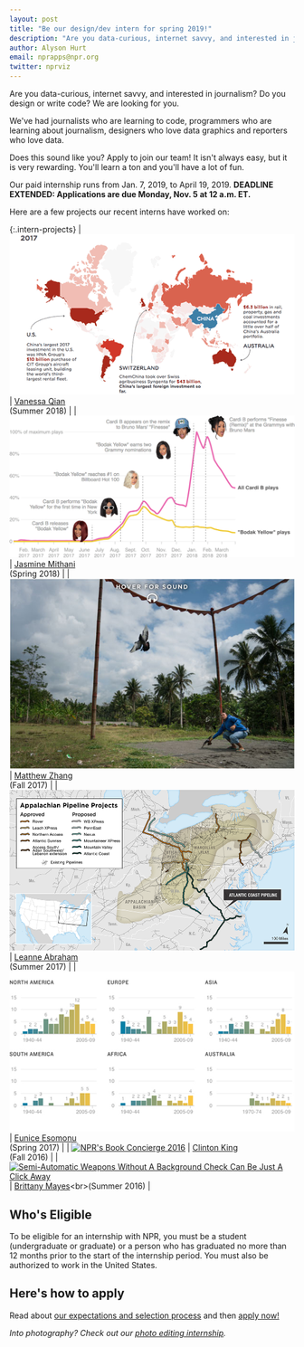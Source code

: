 ```yaml
---
layout: post
title: "Be our design/dev intern for spring 2019!"
description: "Are you data-curious, internet savvy, and interested in journalism? Do you draw, design, or write code? We are looking for you."
author: Alyson Hurt
email: nprapps@npr.org
twitter: nprviz
---
```


Are you data-curious, internet savvy, and interested in journalism? Do you design or write code? We are looking for you.

We've had journalists who are learning to code, programmers who are learning about journalism, designers who love data graphics and reporters who love data.

Does this sound like you? Apply to join our team! It isn't always easy, but it is very rewarding. You'll learn a ton and you'll have a lot of fun.

Our paid internship runs from Jan. 7, 2019, to April 19, 2019. **DEADLINE EXTENDED: Applications are due Monday, Nov. 5 at 12 a.m. ET.**

Here are a few projects our recent interns have worked on:

{:.intern-projects}
| [![China Unbound: What An Emboldened China Means For The World](/img/posts/intern-china.png)](https://www.npr.org/2018/10/02/653312942/china-unbound-what-an-emboldened-china-means-for-the-world) | [Vanessa Qian](https://twitter.com/qian_v)<br>(Summer 2018) |
| [![The Business Of Being Cardi B](/img/intern-app-charti-b.png)](https://www.npr.org/sections/therecord/2018/04/05/599592959/the-business-of-being-cardi-b) | [Jasmine Mithani](https://twitter.com/jazzmyth)<br>(Spring 2018) |
| [![The Pigeon Racers Of Indonesia](/img/posts/intern-app-hoversound.jpg)](https://www.npr.org/sections/parallels/2017/11/03/561560174/the-pigeon-racers-of-indonesia) | [Matthew Zhang](https://twitter.com/_mazhang)<br>(Fall 2017) |
| [![Natural Gas Building Boom Fuels Climate Worries, Enrages Landowners](/img/posts/intern-app-pipeline.png)](http://www.npr.org/2017/07/17/536708576/natural-gas-building-boom-fuels-climate-worries-enrages-landowners) | [Leanne Abraham](https://twitter.com/LeanneFaybraham)<br>(Summer 2017) |
| [![Find Out What New Viruses Are Emerging In Your Backyard](/img/posts/intern-pandemics.jpg)](http://www.npr.org/sections/goatsandsoda/2017/02/07/512634375/map-find-out-what-new-viruses-are-emerging-in-your-backyard) | [Eunice Esomonu](https://twitter.com/3u_nice)<br>(Spring 2017) |
| [![NPR's Book Concierge 2016](/img/posts/intern-book-concierge.jpg)](http://apps.npr.org/best-books-2016/) | [Clinton King](https://twitter.com/clintonjking)<br>(Fall 2016) |
| [![Semi-Automatic Weapons Without A Background Check Can Be Just A Click Away](/img/posts/intern-armslist.png)](http://www.npr.org/sections/alltechconsidered/2016/06/17/482483537/semi-automatic-weapons-without-a-background-check-can-be-just-a-click-away) | [Brittany Mayes](https://twitter.com/BritRenee_)<br>(Summer 2016) |

## Who's Eligible

To be eligible for an internship with NPR, you must be a student (undergraduate or graduate) or a person who has graduated no more than 12 months prior to the start of the internship period. You must also be authorized to work in the United States.

## Here's how to apply

Read about [our expectations and selection process](/2015/10/14/how-to-apply.html) and then [apply now!](https://recruiting.ultipro.com/NAT1011NATPR/JobBoard/af823b19-a43b-4cda-b6c2-c06508d84cf6/OpportunityDetail?opportunityId=f4d8ea0d-9988-40b5-9efe-e32694cfa920)

*Into photography? Check out our [photo editing internship](/2018/10/09/spring-2019-photo-internship.html).*

